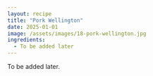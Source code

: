 ```yaml
---
layout: recipe
title: "Pork Wellington"
date: 2025-01-01
image: /assets/images/18-pork-wellington.jpg
ingredients:
  - To be added later
---
```


To be added later.